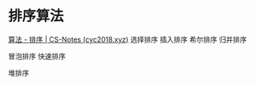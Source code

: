 
# 排序算法
[算法 - 排序 | CS-Notes (cyc2018.xyz)](http://www.cyc2018.xyz/%E7%AE%97%E6%B3%95/%E5%9F%BA%E7%A1%80/%E7%AE%97%E6%B3%95%20-%20%E6%8E%92%E5%BA%8F.html)
选择排序
插入排序
希尔排序
归并排序


冒泡排序
快速排序


堆排序



